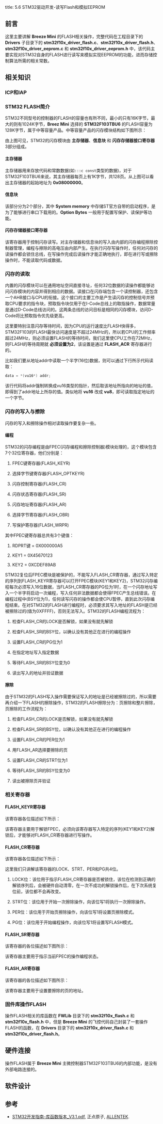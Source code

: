 title: 5.6 STM32驱动开发-读写Flash和模拟EEPROM

## 前言

这里主要讲解 **Breeze Mini** 的FLASH相关操作，完整代码在工程目录下的 **Drivers** 子目录下的 **stm32f10x_driver_flash.c**、**stm32f10x_driver_flash.h**、**stm32f10x_driver_eeprom.c** 和 **stm32f10x_driver_eeprom.h** 中，该代码主要实现对STM32自身的FLASH进行读写来模拟实现EEPROM的功能，进而存储控制算法所需的相关常数。

## 相关知识

### ICP和IAP

### STM32 FLASH简介

STM32不同型号的控制器的FLASH的容量也有所不同，最小的只有16K字节，最大的则有1024K字节，**Breez Mini** 选择的 **STM32F103TBU6** 的FLASH容量为128K字节，属于中等容量产品。中等容量产品的闪存模块结构如下图所示：

由上图可见，STM32的闪存模块由 **主存储器**、**信息块** 和 **闪存存储器接口寄存器** 3部分组成。

#### 主存储器

主存储器用来存放代码和常数数据(如`:::c const`类型的数据)，对于STM32F103TBU6来说，其主存储器每页上有1K字节，共128页。从上图可以看出主存储器的起始地址为 **0x08000000**。

#### 信息块

该部分分为2个部分，其中 **System memory** 中存储ST官方自带的启动程序，是为了能够进行串口下载用的。**Option Bytes** 一般用于配置写保护、读保护等功能。

#### 闪存存储器接口寄存器

该寄存器用于控制闪存读写。对主存储器和信息块的写入由内部的闪存编程擦除控制器管理，编程与擦除的高电压由内部产生。在执行闪存写操作时，任何对闪存的读操作都会锁住总线，在写操作完成后读操作才能正确地执行，即在进行写或擦除操作时，不能读取代码或数据。

### 闪存的读取

内置的闪存模块可以在通用地址空间直接寻址，任何32位数据的读操作都能够访问闪存模块的内容并得到相应的数据。读接口在闪存端包含一个读控制器，还包含一个AHB接口与CPU的衔接。这个接口的主要工作是产生读闪存的控制信号并预取CPU要求的指令块，预取指令块仅用于在I-Code总线上的取指操作，数据常量是通过D-Code总线访问的。这两条总线的访问目标是相同的闪存模块，访问D-Code将比预取指令优先级更高。

这里要特别注意闪存等待时间，因为CPU的运行速度比FLASH快得多，STM32F103的FLASH最快访问速度是不超过24MHz的，所以若CPU的工作频率超过24MHz，则必须设置FLASH的等待时间，我们这里使CPU工作在72MHz，则FLASH的等待周期就 **必须设置为2**，该设置是通过 **FLASH_ACR** 寄存器进行的。

比如我们要从地址addr中读取一个半字(16位)数据，则可以通过下行所示代码读取：

```c
data = *(vu16*) addr;
```

该行代码将addr强制转换成vu16类型的指针，然后取该地址所指向的地址的值，即得到了addr地址上所存的值。类似地将 **vu16** 改成 **vu8**，即可读取指定地址的一个字节。

### 闪存的写入与擦除

闪存的写入和擦除操作相对读取操作要复杂一些。

#### 编程

STM32的闪存编程是由FPEC(闪存编程和擦除控制器)模块处理的，这个模块包含7个32位寄存器，他们分别是：

1. FPEC键寄存器(FLASH_KEYR)

2. 选择字节键寄存器(FLASH_OPTKEYR)

3. 闪存控制寄存器(FLASH_CR)

4. 闪存状态寄存器(FLASH_SR)

5. 闪存地址寄存器(FLASH_AR)

6. 选择字节寄存器(FLASH_OBR)

7. 写保护寄存器(FLASH_WRPR)

其中FPEC键寄存器总共有3个键值：

1. RDPRT键 = 0X000000A5

2. KEY1 = 0X45670123

3. KEY2 = 0XCDEF89AB

STM32复位后FPEC模块是被保护的，不能写入FLASH_CR寄存器，通过写入特定的序列到FLASH_KEYR寄存器可以打开FPEC模块(KEY1和KEY2)，STM32闪存编程每次必须写入16位数据，当FLASH_CR寄存器的PG位为1时，在一个闪存地址写入一个半字将启动一次编程，写入任何非法数据都会使得FPEC产生总线错误。在编程过程中(BSY位为1)，任何读写闪存的操作都会使CPU暂停，直到此次闪存编程结束。在对STM32的FLASH进行编程时，必须要求其写入地址的FLASH是已经被擦除过的(值为0XFFFF)，否则无法写入。STM32的FLASH编程流程为：

1. 检查FLASH_CR的LOCK是否解锁，如果没有就先解锁

2. 检查FLASH_SR的BSY位，以确认没有其他正在进行的编程操作

3. 设置FLASH_CR的PG位为1

4. 在指定地址写入指定数据

5. 等待FLASH_SR的BSY位变为0

6. 读出写入的地址并验证数据

#### 擦除

由于STM32的FLASH写入操作需要保证写入的地址是已经被擦除过的，所以需要再介绍一下FLASH的擦除操作，STM32的FLASH擦除分为：页擦除和整片擦除，页擦除的工作流程为：

1. 检查FLASH_CR的LOCK是否解锁，如果没有就先解锁

2. 检查FLASH_SR的BSY位，以确认没有其他正在进行的编程操作

3. 设置FLASH_CR的PER位为1

4. 用FLASH_AR选择要擦除的页

5. 设置FLASH_CR的STRT位为1

6. 等待FLASH_SR的BSY位变为0

7. 读出被擦除页并验证

### 相关寄存器

#### FLASH_KEYR寄存器

该寄存器各位描述如下所示：

该寄存器主要用于解锁FPEC，必须向该寄存器写入特定的序列(KEY1和KEY2)解锁后，才能够对FLASH_CR寄存器进行写操作。

#### FLASH_CR寄存器

该寄存器各位描述如下所示：

这里我们只讲解该寄存器的LOCK、STRT、PER和PG共4位。

1. LOCK位：该位用于指示FLASH_CR寄存器是否被锁住，该位在检测到正确的解锁序列后，会被硬件自动清零，在一次不成功的解锁操作后，在下次系统复位前，该位都不会再改变。

2. STRT位：该位用于开始一次擦除操作，向该位写1将执行一次擦除操作。

3. PER位：该位用于开始页擦除操作，向该位写1将设置页擦除模式。

4. PG位：该位用于开始编程操作，向该位写1将设置写FLASH模式。

#### FLASH_SR寄存器

该寄存器的各位描述如下图所示：

该寄存器主要用于指示当前FPEC的操作编程状态。

#### FLASH_AR寄存器

该寄存器的各位描述如下图所示：

该寄存器主要用于设置要擦除的页的地址。


### 固件库操作FLASH

操作FLASH相关的库函数在 **FWLib** 目录下的 **stm32f10x_flash.c** 和 **stm32f10x_flash.h** 中，但是 **Breeze Mini** 的飞控代码自己封装了一套操作FLASH的函数，在 **Drivers** 目录下的 **stm32f10x_driver_flash.c** 和 **stm32f10x_driver_flash.h**。


## 硬件连接

操作FLASH属于 **Breeze Mini** 主微控制器STM32F103TBU6的内部功能，是没有外部电路连接的。

## 软件设计

## 参考

* [STM32开发指南-库函数版本_V3.1.pdf](https://documents-1256406063.cos.ap-shanghai.myqcloud.com/STM32F1%E5%BC%80%E5%8F%91%E6%8C%87%E5%8D%97-%E5%BA%93%E5%87%BD%E6%95%B0%E7%89%88%E6%9C%AC_V3.1%20.pdf), 正点原子, [ALLENTEK](http://www.alientek.com/).